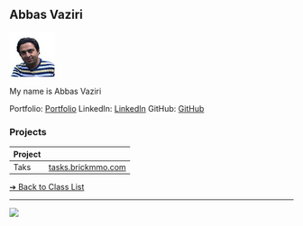<style>@import url("//readme.codeadam.ca/readme.css");</style>

## Abbas Vaziri

![Abbas Vaziri](../images/abiasV.jpg)  

My name is Abbas Vaziri

Portfolio: [Portfolio](https://vaziri.fiachehr.ir/)
LinkedIn: [LinkedIn](https://www.linkedin.com/in/abbasvaziri/)
GitHub: [GitHub](https://abiasV.github.com)

### Projects

| Project |                                          |
| ------- | ---------------------------------------- |
| Taks    | [tasks.brickmmo.com](https://tasks.brickmmo.com/) |

[&#10132; Back to Class List](/)

---

<a href="https://brickmmo.com">
<img src="https://brickmmo.com/images/brickmmo-logo-horizontal.jpg" width="100">
</a>
